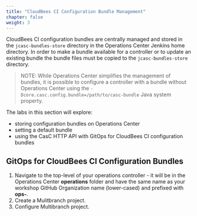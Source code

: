 ```yaml
---
title: "CloudBees CI Configuration Bundle Management"
chapter: false
weight: 3
--- 
```


CloudBees CI configuration bundles are centrally managed and stored in the `jcasc-bundles-store` directory in the Operations Center Jenkins home directory. In order to make a bundle available for a controller or to update an existing bundle the bundle files must be copied to the `jcasc-bundles-store` directory.

>NOTE: While Operations Center simplifies the management of bundles, it is possible to configure a controller with a bundle without Operations Center using the `-Dcore.casc.config.bundle=/path/to/casc-bundle` Java system property.

The labs in this section will explore:

- storing configuration bundles on Operations Center
- setting a default bundle
- using the CasC HTTP API with GitOps for CloudBees CI configuration bundles

## GitOps for CloudBees CI Configuration Bundles
 
1. Navigate to the top-level of your operations controller - it will be in the Operations Center **operations** folder and have the same name as your workshop GitHub Organization name (lower-cased) and prefixed with **ops-**.
2. Create a Mulitbranch project.
3. Configure Multibranch project.